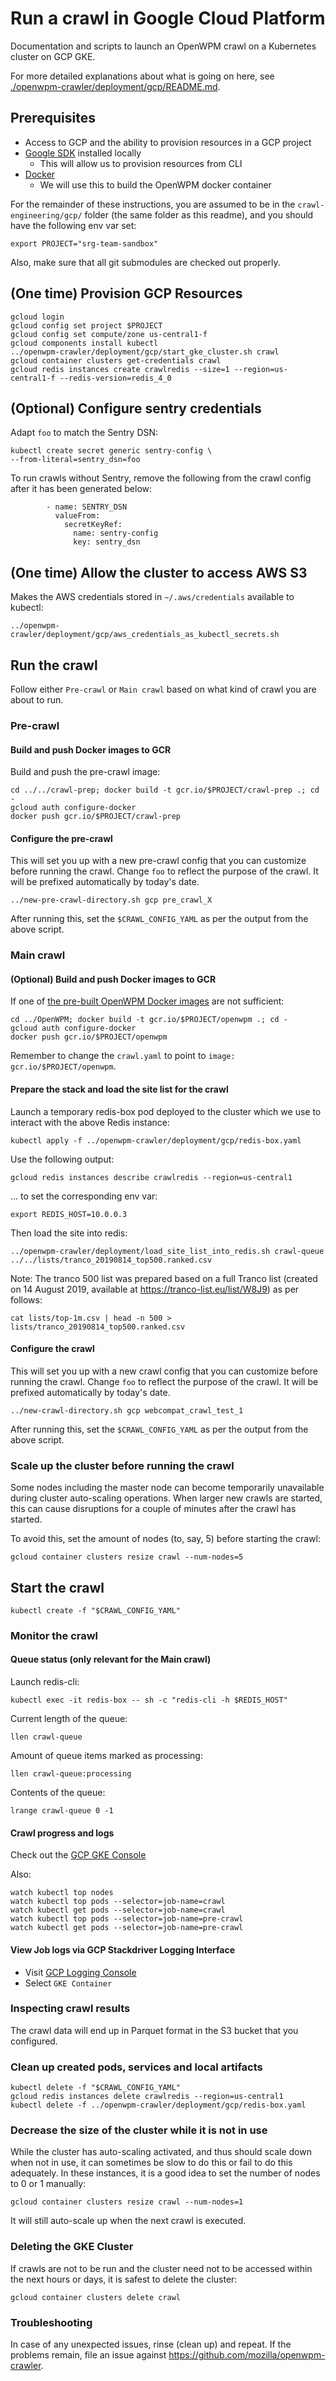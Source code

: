 # Run a crawl in Google Cloud Platform

Documentation and scripts to launch an OpenWPM crawl on a Kubernetes cluster on GCP GKE.

For more detailed explanations about what is going on here, see [./openwpm-crawler/deployment/gcp/README.md](./openwpm-crawler/deployment/gcp/README.md).

## Prerequisites

- Access to GCP and the ability to provision resources in a GCP project
- [Google SDK](https://cloud.google.com/sdk/) installed locally
    - This will allow us to provision resources from CLI
- [Docker](https://hub.docker.com/search/?type=edition&offering=community)
    - We will use this to build the OpenWPM docker container

For the remainder of these instructions, you are assumed to be in the `crawl-engineering/gcp/` folder (the same folder as this readme), and you should have the following env var set:

```
export PROJECT="srg-team-sandbox"
```

Also, make sure that all git submodules are checked out properly.

## (One time) Provision GCP Resources

```
gcloud login
gcloud config set project $PROJECT
gcloud config set compute/zone us-central1-f
gcloud components install kubectl
../openwpm-crawler/deployment/gcp/start_gke_cluster.sh crawl
gcloud container clusters get-credentials crawl
gcloud redis instances create crawlredis --size=1 --region=us-central1-f --redis-version=redis_4_0
```

## (Optional) Configure sentry credentials

Adapt `foo` to match the Sentry DSN:
```
kubectl create secret generic sentry-config \
--from-literal=sentry_dsn=foo
```

To run crawls without Sentry, remove the following from the crawl config after it has been generated below:
```
        - name: SENTRY_DSN
          valueFrom:
            secretKeyRef:
              name: sentry-config
              key: sentry_dsn
```

## (One time) Allow the cluster to access AWS S3

Makes the AWS credentials stored in `~/.aws/credentials` available to kubectl:
```
../openwpm-crawler/deployment/gcp/aws_credentials_as_kubectl_secrets.sh
```

## Run the crawl

Follow either `Pre-crawl` or `Main crawl` based on what kind of crawl you are about to run.

### Pre-crawl

#### Build and push Docker images to GCR

Build and push the pre-crawl image:
```
cd ../../crawl-prep; docker build -t gcr.io/$PROJECT/crawl-prep .; cd -
gcloud auth configure-docker
docker push gcr.io/$PROJECT/crawl-prep
```

#### Configure the pre-crawl

This will set you up with a new pre-crawl config that you can customize before running the crawl. Change `foo` to reflect the purpose of the crawl. It will be prefixed automatically by today's date.
```
../new-pre-crawl-directory.sh gcp pre_crawl_X
```
After running this, set the `$CRAWL_CONFIG_YAML` as per the output from the above script.

### Main crawl

#### (Optional) Build and push Docker images to GCR

If one of [the pre-built OpenWPM Docker images](https://hub.docker.com/r/openwpm/openwpm/tags) are not sufficient:
```
cd ../OpenWPM; docker build -t gcr.io/$PROJECT/openwpm .; cd -
gcloud auth configure-docker
docker push gcr.io/$PROJECT/openwpm
```
Remember to change the `crawl.yaml` to point to `image: gcr.io/$PROJECT/openwpm`.

#### Prepare the stack and load the site list for the crawl

Launch a temporary redis-box pod deployed to the cluster which we use to interact with the above Redis instance:
```
kubectl apply -f ../openwpm-crawler/deployment/gcp/redis-box.yaml
```

Use the following output:
```
gcloud redis instances describe crawlredis --region=us-central1
```
... to set the corresponding env var:

```
export REDIS_HOST=10.0.0.3
```

Then load the site into redis:
```
../openwpm-crawler/deployment/load_site_list_into_redis.sh crawl-queue ../../lists/tranco_20190814_top500.ranked.csv
```

Note: The tranco 500 list was prepared based on a full Tranco list (created on 14 August 2019, available at https://tranco-list.eu/list/W8J9) as per follows:

```
cat lists/top-1m.csv | head -n 500 > lists/tranco_20190814_top500.ranked.csv
```

#### Configure the crawl

This will set you up with a new crawl config that you can customize before running the crawl. Change `foo` to reflect the purpose of the crawl. It will be prefixed automatically by today's date.
```
../new-crawl-directory.sh gcp webcompat_crawl_test_1
```
After running this, set the `$CRAWL_CONFIG_YAML` as per the output from the above script.

### Scale up the cluster before running the crawl

Some nodes including the master node can become temporarily unavailable  during cluster auto-scaling operations. When larger new crawls are started, this can cause disruptions for a couple of minutes after the crawl has started.

To avoid this, set the amount of nodes (to, say, 5) before starting the crawl:

```
gcloud container clusters resize crawl --num-nodes=5
```

## Start the crawl

```
kubectl create -f "$CRAWL_CONFIG_YAML"
```

### Monitor the crawl

#### Queue status (only relevant for the Main crawl)

Launch redis-cli:
```
kubectl exec -it redis-box -- sh -c "redis-cli -h $REDIS_HOST"
```

Current length of the queue:
```
llen crawl-queue
```

Amount of queue items marked as processing:
```
llen crawl-queue:processing 
```

Contents of the queue:
```
lrange crawl-queue 0 -1
```

#### Crawl progress and logs

Check out the [GCP GKE Console](https://console.cloud.google.com/kubernetes/workload)

Also:
```
watch kubectl top nodes
watch kubectl top pods --selector=job-name=crawl
watch kubectl get pods --selector=job-name=crawl
watch kubectl top pods --selector=job-name=pre-crawl
watch kubectl get pods --selector=job-name=pre-crawl
```

#### View Job logs via GCP Stackdriver Logging Interface

- Visit [GCP Logging Console](https://console.cloud.google.com/logs/viewer)
- Select `GKE Container`

### Inspecting crawl results

The crawl data will end up in Parquet format in the S3 bucket that you configured.

### Clean up created pods, services and local artifacts

```
kubectl delete -f "$CRAWL_CONFIG_YAML"
gcloud redis instances delete crawlredis --region=us-central1
kubectl delete -f ../openwpm-crawler/deployment/gcp/redis-box.yaml
```

### Decrease the size of the cluster while it is not in use

While the cluster has auto-scaling activated, and thus should scale down when not in use, it can sometimes be slow to do this or fail to do this adequately. In these instances, it is a good idea to set the number of nodes to 0 or 1 manually:

```
gcloud container clusters resize crawl --num-nodes=1
```

It will still auto-scale up when the next crawl is executed.

### Deleting the GKE Cluster

If crawls are not to be run and the cluster need not to be accessed within the next hours or days, it is safest to delete the cluster:
```
gcloud container clusters delete crawl
```

### Troubleshooting

In case of any unexpected issues, rinse (clean up) and repeat. If the problems remain, file an issue against https://github.com/mozilla/openwpm-crawler.

